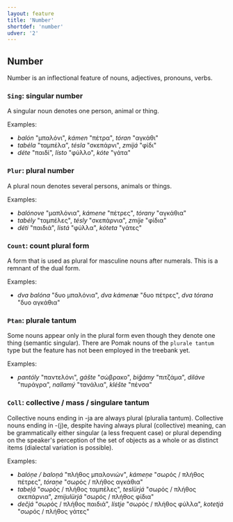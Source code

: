 ```yaml
---
layout: feature
title: 'Number'
shortdef: 'number'
udver: '2'
---
```


## Number

Number is an inflectional feature of nouns, adjectives, pronouns, verbs.

### <a name="Sing">`Sing`</a>: singular number

A singular noun denotes one person, animal or thing.

Examples:

* _balón_ "μπαλόνι", _kámen_ "πέτρα", _tóran_ "αγκάθι"
* _tabéla_ "ταμπέλα", _tésla_ "σκεπάρνι", _zmijá_ "φίδι"
* _déte_ "παιδί", _lísto_ "φύλλο", _kóte_ "γάτα"

### <a name="Plur">`Plur`</a>: plural number

A plural noun denotes several persons, animals or things.

Examples:

* _balónove_ "μαπλόνια", _kámene_ "πέτρες", _tórany_ "αγκάθια"
* _tabély_ "ταμπέλες", _tésly_ "σκεπάρνια", _zmíje_ "φίδια"
* _déti_ "παιδιά", _listá_ "φύλλα", _kóteta_ "γάτες"

### <a name="Count">`Count`</a>: count plural form

A form that is used as plural for masculine nouns after numerals. This is a remnant of the dual form.

Examples:

* _dva balóna_ "δυο μπαλόνια", _dva kámenæ_ "δυο πέτρες", _dva tórana_ "δυο αγκάθια"

### <a name="Ptan">`Ptan`</a>: plurale tantum

Some nouns appear only in the plural form even though they denote one thing (semantic singular). 
There are Pomak nouns of the `plurale tantum` type but the feature has not been employed in the treebank yet. 

Examples:

* _pantóly_ "παντελόνι", _gášte_ "σώβρακο", _biǧámy_ "πιτζάμα", _diláve_ "πυράγρα", _nallamý_ "τανάλια", _kléšte_ "πένσα"

### <a name="Coll">`Coll`</a>: collective / mass / singulare tantum

Collective nouns ending in -ja are always plural (pluralia tantum). Collective nouns ending in -(j)e, despite having always plural (collective) meaning, can be grammatically either singular  (a less frequent case) or plural depending on the speaker's perception of the set of objects as a whole or as distinct items (dialectal variation is possible). 


Examples:

* _balóņe / baloņá_ "πλήθος μπαλονιών", _kámeņe_ "σωρός / πλήθος πέτρες", _tóraņe_ "σωρός / πλήθος αγκάθια"
* _tabeļá_ "σωρός / πλήθος ταμπέλες", _teslürjá_ "σωρός / πλήθος σκεπάρνια", _zmijulürjá_ "σωρός / πλήθος φίδια"
* _dečjá_ "σωρός / πλήθος παιδιά", _lístje_ "σωρός / πλήθος φύλλα", _kotetjá_ "σωρός / πλήθος γάτες"

<!-- Interlanguage links updated So kvě 14 19:02:24 CEST 2022 -->
